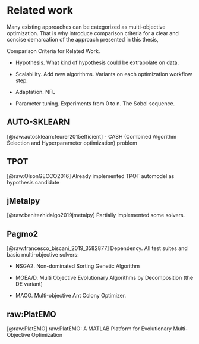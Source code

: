 Related work
============

Many existing approaches can be categorized as multi-objective
optimization. That is why introduce comparison criteria for a clear and
concise demarcation of the approach presented in this thesis,

Comparison Criteria for Related Work.

-   Hypothesis. What kind of hypothesis could be extrapolate on data.

-   Scalability. Add new algorithms. Variants on each optimization
    workflow step.

-   Adaptation. NFL

-   Parameter tuning. Experiments from 0 to n. The Sobol sequence.

AUTO-SKLEARN
------------

[@raw:autosklearn:feurer2015efficient] - CASH (Combined Algorithm Selection
and Hyperparameter optimization) problem

TPOT
----

[@raw:OlsonGECCO2016] Already implemented TPOT automodel as hypothesis
candidate

jMetalpy
--------

[@raw:benitezhidalgo2019jmetalpy] Partially implemented some solvers.

Pagmo2
------

[@raw:francesco_biscani_2019_3582877] Dependency. All test suites and basic
multi-objective solvers:

-   NSGA2. Non-dominated Sorting Genetic Algorithm

-   MOEA/D. Multi Objective Evolutionary Algorithms by Decomposition
    (the DE variant)

-   MACO. Multi-objective Ant Colony Optimizer.

raw:PlatEMO
-------

[@raw:PlatEMO] raw:PlatEMO: A MATLAB Platform for Evolutionary Multi-Objective
Optimization
